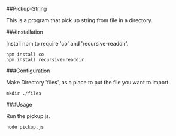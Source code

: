 ##Pickup-String

This is a program that pick up string from file in a directory.

###Installation

Install npm to require 'co' and 'recursive-readdir'.

```
npm install co
npm install recursive-readdir
```

###Configuration

Make Directory 'files', as a place to put the file you want to import.

```
mkdir ./files
```

###Usage

Run the pickup.js.

```
node pickup.js
```
